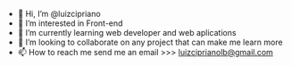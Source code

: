 - 👋 Hi, I’m @luizcipriano
- 👀 I’m interested in Front-end 
- 🌱 I’m currently learning web developer and web aplications
- 💞️ I’m looking to collaborate on any project that can make me learn more 
- 📫 How to reach me send me an email >>> luizciprianolb@gmail.com



